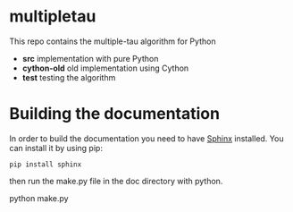 multipletau
===========

This repo contains the multiple-tau algorithm for Python

- **src** implementation with pure Python
- **cython-old** old implementation using Cython
- **test** testing the algorithm



Building the documentation
==========================

In order to build the documentation you need to have 
[Sphinx](http://sphinx-doc.org/) installed.
You can install it by using pip:

    pip install sphinx
    
then run the make.py file in the doc directory with python.

   python make.py
    
